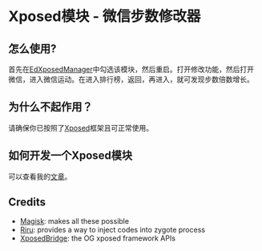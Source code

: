 
# Xposed模块 - 微信步数修改器

## 怎么使用?

   首先在[EdXposedManager](https://github.com/ElderDrivers/EdXposedManager)中勾选该模块，然后重启。打开修改功能，然后打开微信，进入微信运动。在进入排行榜，返回，再进入，就可发现步数倍数增长。
   
## 为什么不起作用？

   请确保你已按照了[Xposed](https://github.com/ElderDrivers/EdXposed)框架且可正常使用。
   
## 如何开发一个Xposed模块

   可以查看我的[文章](https://melrose1994.com/index.php/2020/12/08/xposed%e6%a8%a1%e5%9d%97%e5%bc%80%e5%8f%91/)。
   
## Credits 

- [Magisk](https://github.com/topjohnwu/Magisk/): makes all these possible
- [Riru](https://github.com/RikkaApps/Riru): provides a way to inject codes into zygote process
- [XposedBridge](https://github.com/rovo89/XposedBridge): the OG xposed framework APIs
